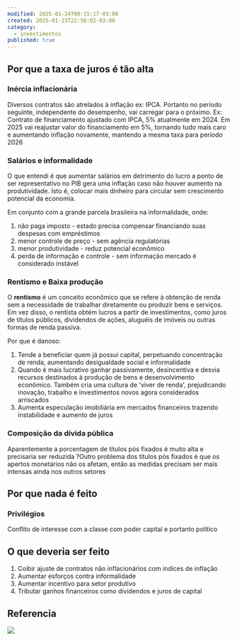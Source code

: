 ```yaml
---
modified: 2025-01-24T00:15:17-03:00
created: 2025-01-23T22:50:02-03:00
category:
  - investimentos
published: true
---
```

## Por que a taxa de juros é tão alta

### Inércia inflacionária
Diversos contratos são atrelados à inflação ex: IPCA. Portanto no período seguinte, independente do desempenho, vai carregar para o próximo.
Ex: Contrato de financiamento ajustado com IPCA, 5% atualmente em 2024. Em 2025 vai reajustar valor do financiamento em 5%, tornando tudo mais caro e aumentando inflação novamente, mantendo a mesma taxa para período 2026
### Salários e informalidade
O que entendi é que aumentar salários em detrimento do lucro a ponto de ser representativo no PIB gera uma inflação caso não houver aumento na produtividade. Isto é, colocar mais dinheiro para circular sem crescimento potencial da economia. 

Em conjunto com a grande parcela brasileira na informalidade, onde:
1. não paga imposto - estado precisa compensar financiando suas despesas com empréstimos
2. menor controle de preço - sem agência regulatórias
3. menor produtividade - reduz potencial econômico
4. perda de informação e controle - sem informação mercado é considerado instável 

### Rentismo e Baixa produção
O **rentismo** é um conceito econômico que se refere à obtenção de renda sem a necessidade de trabalhar diretamente ou produzir bens e serviços. Em vez disso, o rentista obtém lucros a partir de investimentos, como juros de títulos públicos, dividendos de ações, aluguéis de imóveis ou outras formas de renda passiva. 

Por que é danoso:
1. Tende a beneficiar quem já possui capital, perpetuando concentração de renda, aumentando desigualdade social e informalidade
2. Quando é mais lucrativo ganhar passivamente, desincentiva e desvia recursos destinados à produção de bens e desenvolvimento econômico. Também cria uma cultura de 'viver de renda', prejudicando inovação, trabalho e investimentos novos agora considerados arriscados
3. Aumenta especulação imobiliária em mercados financeiros trazendo instabilidade e aumento de juros

### Composição da dívida pública
Aparentemente a porcentagem de títulos pós fixados é muito alta e precisaria ser reduzida
?Outro problema dos títulos pós fixados é que os apertos monetários não os afetam, então as medidas precisam ser mais intensas ainda nos outros setores

## Por que nada é feito

### Privilégios
Conflito de interesse com a classe com poder capital e portanto político

## O que deveria ser feito

1. Coibir ajuste de contratos não inflacionários com índices de inflação
2. Aumentar esforços contra informalidade
3. Aumentar incentivo para setor produtivo 
4. Tributar ganhos financeiros como dividendos e juros de capital


## Referencia
![](https://res.cloudinary.com/boloko/image/upload/f_auto/v1737683439/furushow7/image_twqgul.png)
